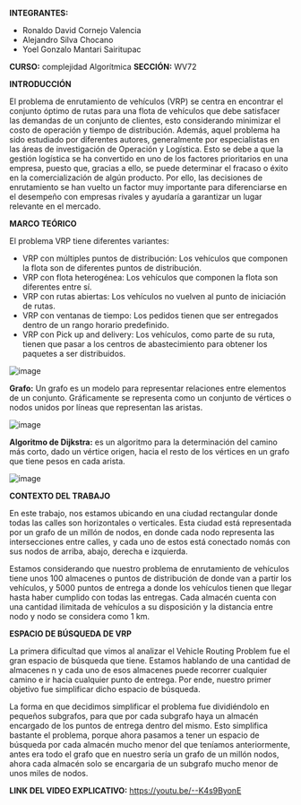 **INTEGRANTES:**
* Ronaldo David Cornejo Valencia
* Alejandro Silva Chocano
* Yoel Gonzalo Mantari Sairitupac

**CURSO:** complejidad Algorítmica
**SECCIÓN:** WV72

**INTRODUCCIÓN**

El problema de enrutamiento de vehículos (VRP) se centra en encontrar el conjunto óptimo de rutas para una flota 
de vehículos que debe satisfacer las demandas de un conjunto de clientes, esto considerando minimizar el costo de 
operación y tiempo de distribución. Además, aquel problema ha sido estudiado por diferentes autores, generalmente 
por especialistas en las áreas de investigación de Operación y Logística. Esto se debe a que la gestión logística 
se ha convertido en uno de los factores prioritarios en una empresa, puesto que, gracias a ello, se puede determinar 
el fracaso o éxito en la comercialización de algún producto. Por ello, las decisiones de enrutamiento se han vuelto 
un factor muy importante para diferenciarse en el desempeño con empresas rivales y ayudaría a garantizar un lugar 
relevante en el mercado.

**MARCO TEÓRICO**

El problema VRP tiene diferentes variantes:

* VRP con múltiples puntos de distribución: Los vehículos que componen la flota son de diferentes puntos de distribución.
* VRP con flota heterogénea: Los vehículos que componen la flota son diferentes entre sí.
* VRP con rutas abiertas: Los vehículos no vuelven al punto de iniciación de rutas.
* VRP con ventanas de tiempo: Los pedidos tienen que ser entregados dentro de un rango horario predefinido.
* VRP con Pick up and delivery: Los vehículos, como parte de su ruta, tienen que pasar a los centros de abastecimiento para obtener los paquetes a ser distribuidos.

![image](https://user-images.githubusercontent.com/66271146/143674967-45ea312c-25de-418d-9252-a81babdd3cc3.png)

**Grafo:** Un grafo es un modelo para representar relaciones entre elementos de un conjunto. Gráficamente se representa como 
un conjunto de vértices o nodos unidos por líneas que representan las aristas.

![image](https://user-images.githubusercontent.com/66271146/143675000-1f96c724-0386-41b9-8c47-2180bf41917f.png)

**Algoritmo de Dijkstra:** es un algoritmo para la determinación del camino más corto, dado un vértice origen, hacia el resto 
de los vértices en un grafo que tiene pesos en cada arista.

![image](https://user-images.githubusercontent.com/66271146/143675017-4a6bdf5e-0db8-4f8d-b03a-ad483a01c4e1.png)

**CONTEXTO DEL TRABAJO**

En este trabajo, nos estamos ubicando en una ciudad rectangular donde todas las calles son horizontales o verticales. Esta ciudad 
está representada por un grafo de un millón de nodos, en donde cada nodo representa las intersecciones entre calles, y cada uno de 
estos está conectado nomás con sus nodos de arriba, abajo, derecha e izquierda.

Estamos considerando que nuestro problema de enrutamiento de vehículos tiene unos 100 almacenes o puntos de distribución de donde 
van a partir los vehículos, y 5000 puntos de entrega a donde los vehículos tienen que llegar hasta haber cumplido con todas las entregas. 
Cada almacén cuenta con una cantidad ilimitada de vehículos a su disposición y la distancia entre nodo y nodo se considera como 1 km.

**ESPACIO DE BÚSQUEDA DE VRP**

La primera dificultad que vimos al analizar el Vehicle Routing Problem fue el gran espacio de búsqueda que tiene. Estamos hablando de una 
cantidad de almacenes n y cada uno de esos almacenes puede recorrer cualquier camino e ir hacia cualquier punto de entrega. Por ende, nuestro 
primer objetivo fue simplificar dicho espacio de búsqueda. 

La forma en que decidimos simplificar el problema fue dividiéndolo en pequeños subgrafos, para que por cada subgrafo haya un almacén encargado 
de los puntos de entrega dentro del mismo. Esto simplifica bastante el problema, porque ahora pasamos a tener un espacio de búsqueda por cada 
almacén mucho menor del que teníamos anteriormente, antes era todo el grafo que en nuestro sería un grafo de un millón nodos, ahora cada almacén 
solo se encargaria de un subgrafo mucho menor de unos miles de nodos.

**LINK DEL VIDEO EXPLICATIVO:** https://youtu.be/--K4s9ByonE
